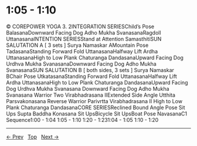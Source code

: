 # 1:05 - 1:10

© COREPOWER YOGA 3. 2INTEGRATION SERIESChild’s Pose BalasanaDownward Facing Dog Adho Mukha SvanasanaRagdoll UttanasanaINTENTION SERIESStand at Attention SamasthitiSUN SALUTATION A [ 3 sets ] Surya Namaskar AMountain Pose TadasanaStanding Forward Fold UttanasanaHalfway Lift Ardha UttanasanaHigh to Low Plank Chaturanga DandasanaUpward Facing Dog Urdhva Mukha SvanasanaDownward Facing Dog Adho Mukha SvanasanaSUN SALUTATION B [ both sides, 3 sets ] Surya Namaskar BChair Pose UtkatasanaStanding Forward Fold UttanasanaHalfway Lift Ardha UttanasanaHigh to Low Plank Chaturanga DandasanaUpward Facing Dog Urdhva Mukha Svanasana Downward Facing Dog Adho Mukha Svanasana Warrior Two Virabhadrasana IIExtended Side Angle Utthita Parsvakonasana Reverse Warrior Parivrtta Virabhadrasana II High to Low Plank Chaturanga DandasanaCORE SERIESReclined Bound Angle Pose Sit Ups Supta Baddha Konasana Sit UpsBicycle Sit UpsBoat Pose NavasanaC1 Sequence1:00 - 1:04
1:05 - 1:10
1:20 - 1:231:04 - 1:05
1:10 - 1:20


---
[← Prev](/pages/page-052.md) &nbsp; [Top](/index.md) &nbsp; [Next →](/pages/page-054.md)
